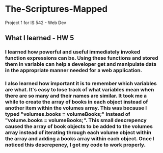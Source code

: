 # The-Scriptures-Mapped
Project 1 for IS 542 - Web Dev

## What I learned - HW 5

### I learned how powerful and useful immediately invoked function expressions can be. Using these functions and stored them in variable can help a developer get and manipulate data in the appropriate manner needed for a web application.
### I also learned how important it is to remember which variables are what. It's easy to lose track of what variables mean when there are so many and their names are similar. It took me a while to create the array of books in each object instead of another item within the volumes array. This was because I typed "volumes.books = volumeBooks;" instead of "volume.books = volumeBooks;". This small descrepency caused the array of book objects to be added to the volumes array instead of iterating through each volume object within the array and adding a books array within each object. Once I noticed this descrepency, I got my code to work properly.
